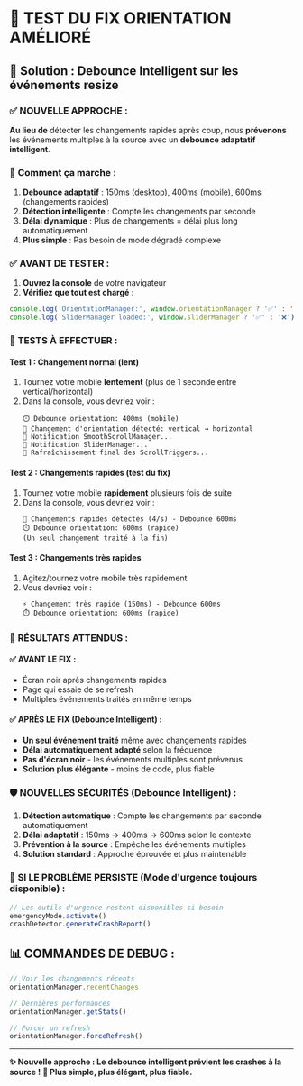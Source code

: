 # 🧪 TEST DU FIX ORIENTATION AMÉLIORÉ

## 🎯 Solution : **Debounce Intelligent** sur les événements resize

### ✅ **NOUVELLE APPROCHE :**

**Au lieu de** détecter les changements rapides après coup, nous **prévenons** les événements multiples à la source avec un **debounce adaptatif intelligent**.

### 🔧 **Comment ça marche :**

1. **Debounce adaptatif** : 150ms (desktop), 400ms (mobile), 600ms (changements rapides)
2. **Détection intelligente** : Compte les changements par seconde
3. **Délai dynamique** : Plus de changements = délai plus long automatiquement
4. **Plus simple** : Pas besoin de mode dégradé complexe

### ✅ **AVANT DE TESTER :**

1. **Ouvrez la console** de votre navigateur
2. **Vérifiez que tout est chargé** :
```javascript
console.log('OrientationManager:', window.orientationManager ? '✅' : '❌');
console.log('SliderManager loaded:', window.sliderManager ? '✅' : '❌');
```

### 🔬 **TESTS À EFFECTUER :**

#### **Test 1 : Changement normal (lent)**
1. Tournez votre mobile **lentement** (plus de 1 seconde entre vertical/horizontal)
2. Dans la console, vous devriez voir :
   ```
   ⏱️ Debounce orientation: 400ms (mobile)
   🧭 Changement d'orientation détecté: vertical → horizontal
   📡 Notification SmoothScrollManager...
   📡 Notification SliderManager...
   🔄 Rafraîchissement final des ScrollTriggers...
   ```

#### **Test 2 : Changements rapides (test du fix)**
1. Tournez votre mobile **rapidement** plusieurs fois de suite
2. Dans la console, vous devriez voir :
   ```
   🚨 Changements rapides détectés (4/s) - Debounce 600ms
   ⏱️ Debounce orientation: 600ms (rapide)
   (Un seul changement traité à la fin)
   ```

#### **Test 3 : Changements très rapides**
1. Agitez/tournez votre mobile très rapidement
2. Vous devriez voir :
   ```
   ⚡ Changement très rapide (150ms) - Debounce 600ms
   ⏱️ Debounce orientation: 600ms (rapide)
   ```

### 🎯 **RÉSULTATS ATTENDUS :**

#### ✅ **AVANT LE FIX :**
- Écran noir après changements rapides
- Page qui essaie de se refresh
- Multiples événements traités en même temps

#### ✅ **APRÈS LE FIX (Debounce Intelligent) :**
- **Un seul événement traité** même avec changements rapides
- **Délai automatiquement adapté** selon la fréquence
- **Pas d'écran noir** - les événements multiples sont prévenus
- **Solution plus élégante** - moins de code, plus fiable

### 🛡️ **NOUVELLES SÉCURITÉS (Debounce Intelligent) :**

1. **Détection automatique** : Compte les changements par seconde automatiquement
2. **Délai adaptatif** : 150ms → 400ms → 600ms selon le contexte
3. **Prévention à la source** : Empêche les événements multiples
4. **Solution standard** : Approche éprouvée et plus maintenable

### 🚨 **SI LE PROBLÈME PERSISTE (Mode d'urgence toujours disponible) :**

```javascript
// Les outils d'urgence restent disponibles si besoin
emergencyMode.activate()
crashDetector.generateCrashReport()
```

## 📊 **COMMANDES DE DEBUG :**

```javascript
// Voir les changements récents
orientationManager.recentChanges

// Dernières performances
orientationManager.getStats()

// Forcer un refresh
orientationManager.forceRefresh()
```

---

**✨ Nouvelle approche : Le debounce intelligent prévient les crashes à la source !**
**🎯 Plus simple, plus élégant, plus fiable.**
